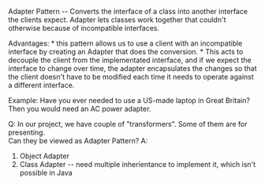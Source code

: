 Adapter Pattern
    -- Converts the interface of a class into another interface the clients expect. 
            Adapter lets classes work together that couldn't otherwise because of incompatible interfaces. 
        
       
Advantages: 
    * this pattern allows us to use a client with an incompatible interface by creating an Adapter that does the conversion. 
    * This acts to decouple the client from the implementated interface, and if we expect the interface to change over time, 
    the adapter encapsulates the changes so that the client doesn't have to be modified each time it needs to operate against a different interface. 
    
    
Example: 
    Have you ever needed to use a US-made laptop in Great Britain? 
    Then you would need an AC power adapter. 
    
Q: In our project, we have couple of "transformers". Some of them are for presenting.  
   Can they be viewed as Adapter Pattern? 
A: 


1. Object Adapter
2. Class Adapter
    -- need multiple inherientance to implement it, which isn't possible in Java